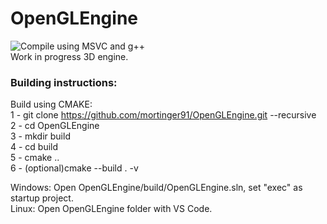 # OpenGLEngine
![Compile using MSVC and g++](https://github.com/mortinger91/OpenGLEngine/actions/workflows/cmake.yml/badge.svg)<br/>
Work in progress 3D engine.


### Building instructions:
Build using CMAKE:<br/>
1 - git clone https://github.com/mortinger91/OpenGLEngine.git --recursive<br/>
2 - cd OpenGLEngine<br/>
3 - mkdir build<br/>
4 - cd build<br/>
5 - cmake ..<br/>
6 - (optional)cmake --build . -v<br/>


Windows: Open OpenGLEngine/build/OpenGLEngine.sln, set "exec" as startup project.<br/>
Linux: Open OpenGLEngine folder with VS Code.<br/>
